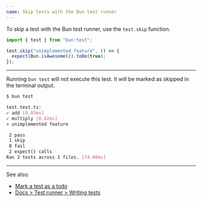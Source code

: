 ```yaml
---
name: Skip tests with the Bun test runner
---
```


To skip a test with the Bun test runner, use the `test.skip` function.

```ts
import { test } from "bun:test";

test.skip("unimplemented feature", () => {
  expect(Bun.isAwesome()).toBe(true);
});
```

---

Running `bun test` will not execute this test. It will be marked as skipped in the terminal output.

```sh
$ bun test

test.test.ts:
✓ add [0.03ms]
✓ multiply [0.02ms]
» unimplemented feature

 2 pass
 1 skip
 0 fail
 2 expect() calls
Ran 3 tests across 1 files. [74.00ms]
```

---

See also:

- [Mark a test as a todo](/guides/test/todo-tests)
- [Docs > Test runner > Writing tests](https://bun.sh/docs/test/writing)
